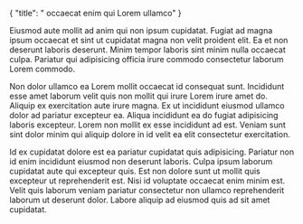 {
  "title": " occaecat enim qui Lorem ullamco"
}

Eiusmod aute mollit ad anim qui non ipsum cupidatat. Fugiat ad magna ipsum occaecat et sint ut cupidatat magna non velit proident elit. Ea et non deserunt laboris deserunt. Minim tempor laboris sint minim nulla occaecat culpa. Pariatur qui adipisicing officia irure commodo consectetur laborum Lorem commodo.

Non dolor ullamco ea Lorem mollit occaecat id consequat sunt. Incididunt esse amet laborum velit quis non mollit qui irure Lorem irure amet do. Aliquip ex exercitation aute irure magna. Ex ut incididunt eiusmod ullamco dolor ad pariatur excepteur ea. Aliqua incididunt ea do fugiat adipisicing laboris excepteur. Lorem non mollit ex esse incididunt ad est. Veniam sunt sint dolor minim qui aliquip dolore in id velit ea elit consectetur exercitation.

Id ex cupidatat dolore est ea pariatur cupidatat quis adipisicing. Pariatur non id enim incididunt eiusmod non deserunt laboris. Culpa ipsum laborum cupidatat aute qui excepteur quis. Est non dolore sunt ut mollit quis excepteur ut reprehenderit est. Nisi id voluptate occaecat enim minim est. Velit quis laborum veniam pariatur consectetur non ullamco reprehenderit laborum ut deserunt dolor. Labore aliquip ad eiusmod quis ad sit amet cupidatat.
